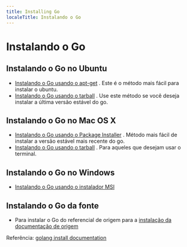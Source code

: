 ```yaml
---
title: Installing Go
localeTitle: Instalando o Go
---
```

# Instalando o Go

## Instalando o Go no Ubuntu

*   [Instalando o Go usando o apt-get](https://guide.freecodecamp.org/go/installing-go/ubuntu-apt-get) . Este é o método mais fácil para instalar o ubuntu.
*   [Instalando o Go usando o tarball](https://guide.freecodecamp.org/go/installing-go/ubuntu-tarball) . Use este método se você deseja instalar a última versão estável do go.

## Instalando o Go no Mac OS X

*   [Instalando o Go usando o Package Installer](https://guide.freecodecamp.org/go/installing-go/mac-package-installer) . Método mais fácil de instalar a versão estável mais recente do go.
*   [Instalando o Go usando o tarball](https://guide.freecodecamp.org/go/installing-go/mac-tarball) . Para aqueles que desejam usar o terminal.

## Instalando o Go no Windows

*   [Instalando o Go usando o instalador MSI](https://guide.freecodecamp.org/go/installing-go/windows-installer)

## Instalando o Go da fonte

*   Para instalar o Go do referencial de origem para a [instalação da documentação de origem](https://golang.org/doc/install/source)

Referência: [golang install documentation](https://golang.org/doc/install#install)